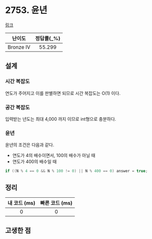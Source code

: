 # 2753. 윤년

[링크](https://www.acmicpc.net/problem/2753)

|  난이도   | 정답률(\_%) |
| :-------: | :---------: |
| Bronze IV |   55.299    |

## 설계

### 시간 복잡도

연도가 주어지고 이를 판별하면 되므로 시간 복잡도는 O(1) 이다.

### 공간 복잡도

입력받는 년도는 최대 4,000 까지 이므로 int형으로 충분하다.

### 윤년

윤년의 조건은 다음과 같다.

- 연도가 4의 배수이면서, 100의 배수가 아닐 때
- 연도가 400의 배수일 때

```cpp
if ((N % 4 == 0 && N % 100 != 0) || N % 400 == 0) answer = true;
```

## 정리

| 내 코드 (ms) | 빠른 코드 (ms) |
| :----------: | :------------: |
|      0       |       0        |

## 고생한 점
